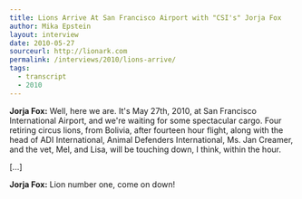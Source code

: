 ```yaml
---
title: Lions Arrive At San Francisco Airport with "CSI's" Jorja Fox
author: Mika Epstein
layout: interview
date: 2010-05-27
sourceurl: http://lionark.com
permalink: /interviews/2010/lions-arrive/
tags:
  - transcript
  - 2010
---
```


**Jorja Fox:** Well, here we are. It's May 27th, 2010, at San Francisco International Airport, and we're waiting for some spectacular cargo. Four retiring circus lions, from Bolivia, after fourteen hour flight, along with the head of ADI International, Animal Defenders International, Ms. Jan Creamer, and the vet, Mel, and Lisa, will be touching down, I think, within the hour.

[...]

**Jorja Fox:** Lion number one, come on down!